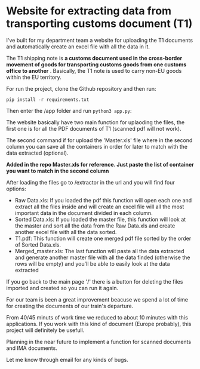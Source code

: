 # Website for extracting data from transporting customs document (T1)

I've built for my department team a website for uploading the T1 documents and automatically create an excel file with all the data in it.

The T1 shipping note is  **a customs document used in the cross-border movement of goods for transporting customs goods from one customs office to another** . Basically, the T1 note is used to carry non-EU goods within the EU territory.

For run the project, clone the Github repository and then run:

```{r
pip install -r requirements.txt
```

Then enter the /app folder and run ``python3 app.py``:

The website basically have two main function for uplaoding the files, the first one is for all the PDF documents of T1 (scanned pdf will not work).

The second command if for upload the 'Master.xls' file where in the second column you can save all the containers in order for later to match with the data extracted (optional).

**Added in the repo Master.xls for reference. Just paste the list of container you want to match in the second column**

After loading the files go to /extractor in the url and you will find four options:

- Raw Data.xls: If you loaded the pdf this function will open each one and extract all the files inside and will create an excel file will all the most important data in the document divided in each column.
- Sorted Data.xls: If you loaded the master file, this function will look at the master and sort all the data from the Raw Data.xls and create another excel file with all the data sorted.
- T1.pdf: This function will create one merged pdf file sorted by the order of Sorted Data.xls.
- Merged_master.xls: The last function will paste all the data extracted and generate another master file with all the data finded (otherwise the rows will be empty) and you'll be able to easily look at the data extracted

If you go back to the main page '/' there is a button for deleting the files imported and created so you can run it again.

For our team is been a great improvement beacuse we spend a lot of time for creating the documents of our train's departure.

From 40/45 minuts of work time we reduced to about 10 minutes with this applications. If you work with this kind of document (Europe probably), this project will definitely be usefull.

Planning in the near future to implement a function for scanned documents and IMA documents.

Let me know through email for any kinds of bugs.

